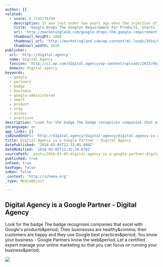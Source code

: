 ```yaml
---
author: []
related:
  - score: 0.7145776749
    description: It was just under two years ago when the injection of Google+ into YouTube comments caused quite a controversy. This change required the use of a Google+ account to participate in conversations on Google products. A new announcement today is decentralizing Google+ for Google users and focusing back on a standard Google account.
    title: 'Google Drops The Google+ Requirement For Products, Starts Today With YouTube'
    url: 'http://marketingland.com/google-drops-the-google-requirement-for-products-starts-today-with-youtube-136651'
    thumbnail_height: 1080
    thumbnail_url: 'http://marketingland.com/wp-content/ml-loads/2014/07/google-plus-logo2-1920.jpg'
    thumbnail_width: 1920
publisher:
  url: 'http://d1g1tal.agency'
  name: Digital Agency
  favicon: 'http://i1.wp.com/d1g1tal.agency/wp-content/uploads/2015/04/cropped-Google-Partner-Badge.png?fit=192%2C192'
  domain: d1g1tal.agency
keywords:
  - google
  - partners
  - badge
  - business
  - google-administered
  - smart
  - product
  - stay
  - access
  - practices
description: "Look for the badge The badge recognises companies that excel with Google's products. Their businesses are healthy, their customers are happy and they use Google best practices. You know your business - Google Partners know the web. Let a certified expert manage your online marketing so that you can focus on running your business."
inLanguage: en
app_links: []
isBasedOnUrl: 'http://d1g1tal.agency/digital-agency/digital-agency-is-a-google-partner/'
title: Digital Agency is a Google Partner - Digital Agency
datePublished: '2016-03-05T12:33:05.899Z'
dateModified: '2016-03-05T12:32:34.676Z'
sourcePath: _posts/2016-03-05-digital-agency-is-a-google-partner-digital-agency.md
published: true
inFeed: true
hasPage: false
inNav: false
_context: 'http://schema.org'
_type: MediaObject

---
```

<article style=""><h1>Digital Agency is a Google Partner - Digital Agency</h1><p>Look for the badge The badge recognises companies that excel with Google's products&amp;period; Their businesses are healthy&amp;comma; their customers are happy and they use Google best practices&amp;period; You know your business - Google Partners know the web&amp;period; Let a certified expert manage your online marketing so that you can focus on running your business&amp;period;</p><img src="http://d1g1tal.agency/wp-content/uploads/2015/12/PartnerBadge-151030.png" /></article>